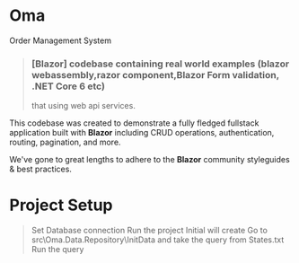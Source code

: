 # Oma
Order Management System

> ### [Blazor] codebase containing real world examples (blazor webassembly,razor component,Blazor Form validation, .NET Core 6 etc) 
> that using web api services.


This codebase was created to demonstrate a fully fledged fullstack application built with **Blazor** including CRUD operations, authentication, routing, pagination, and more.

We've gone to great lengths to adhere to the **Blazor** community styleguides & best practices.

# Project Setup

> Set Database connection 
> Run the project 
> Initial will create
> Go to src\Oma.Data.Repository\InitData and take the query from States.txt
> Run the query 
